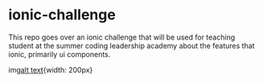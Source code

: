 # ionic-challenge
This repo goes over an ionic challenge that will be used for teaching student at the summer coding leadership academy about the features that ionic, primarily ui components. 



img[alt text](https://i.ibb.co/74fTRvD/Screen-Shot-2021-07-06-at-12-04-16-AM.png){width: 200px}
